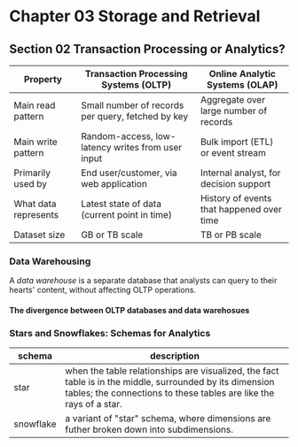 # Chapter 03 Storage and Retrieval

## Section 02 Transaction Processing or Analytics?

| Property             | Transaction Processing Systems (OLTP)             | Online Analytic Systems (OLAP)            |
| -------------------- | ------------------------------------------------- | ----------------------------------------- |
| Main read pattern    | Small number of records per query, fetched by key | Aggregate over large number of records    |
| Main write pattern   | Random-access, low-latency writes from user input | Bulk import (ETL) or event stream         |
| Primarily used by    | End user/customer, via web application            | Internal analyst, for decision support    |
| What data represents | Latest state of data (current point in time)      | History of events that happened over time |
| Dataset size         | GB or TB scale                                    | TB or PB scale                            |



### Data Warehousing

A <i>data warehouse</i> is a separate database that analysts can query to their hearts' content, without affecting OLTP operations.

#### The divergence between OLTP databases and data warehosues

### Stars and Snowflakes: Schemas for Analytics

| schema    | description                                                                                                                                                                    |
| --------- | ------------------------------------------------------------------------------------------------------------------------------------------------------------------------------ |
| star      | when the table relationships are visualized, the fact table is in the middle, surrounded by its dimension tables; the connections to these tables are like the rays of a star. |
| snowflake | a variant of "star" schema, where dimensions are futher broken down into subdimensions.                                                                                        |
